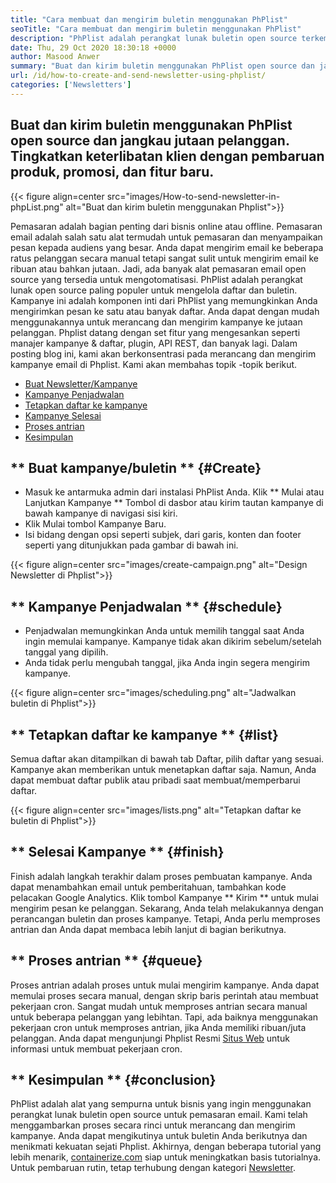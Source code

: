 ```yaml
---
title: "Cara membuat dan mengirim buletin menggunakan PhPlist" 
seoTitle: "Cara membuat dan mengirim buletin menggunakan PhPlist" 
description: "PhPlist adalah perangkat lunak buletin open source terkemuka untuk pemasaran email. Ini adalah panduan pemula untuk membuat dan mengirim kampanye buletin." 
date: Thu, 29 Oct 2020 18:30:18 +0000
author: Masood Anwer
summary: "Buat dan kirim buletin menggunakan PhPlist open source dan jangkau jutaan pelanggan. Tingkatkan keterlibatan klien dengan pembaruan produk, promosi, dan fitur baru." 
url: /id/how-to-create-and-send-newsletter-using-phplist/
categories: ['Newsletters']
---
```


## Buat dan kirim buletin menggunakan PhPlist open source dan jangkau jutaan pelanggan. Tingkatkan keterlibatan klien dengan pembaruan produk, promosi, dan fitur baru.

{{< figure align=center src="images/How-to-send-newsletter-in-phpList.png" alt="Buat dan kirim buletin menggunakan Phplist">}}

Pemasaran adalah bagian penting dari bisnis online atau offline. Pemasaran email adalah salah satu alat termudah untuk pemasaran dan menyampaikan pesan kepada audiens yang besar. Anda dapat mengirim email ke beberapa ratus pelanggan secara manual tetapi sangat sulit untuk mengirim email ke ribuan atau bahkan jutaan. Jadi, ada banyak alat pemasaran email open source yang tersedia untuk mengotomatisasi.
PhPlist adalah perangkat lunak open source paling populer untuk mengelola daftar dan buletin. Kampanye ini adalah komponen inti dari PhPlist yang memungkinkan Anda mengirimkan pesan ke satu atau banyak daftar. Anda dapat dengan mudah menggunakannya untuk merancang dan mengirim kampanye ke jutaan pelanggan. Phplist datang dengan set fitur yang mengesankan seperti manajer kampanye & daftar, plugin, API REST, dan banyak lagi.
Dalam posting blog ini, kami akan berkonsentrasi pada merancang dan mengirim kampanye email di Phplist. Kami akan membahas topik -topik berikut.
  * [Buat Newsletter/Kampanye][2]
  * [Kampanye Penjadwalan][3]
  * [Tetapkan daftar ke kampanye][4]
  * [Kampanye Selesai][5]
  * [Proses antrian][6]
  * [Kesimpulan][7]

## ** Buat kampanye/buletin ** {#Create}
  * Masuk ke antarmuka admin dari instalasi PhPlist Anda. Klik ** Mulai atau Lanjutkan Kampanye ** Tombol di dasbor atau kirim tautan kampanye di bawah kampanye di navigasi sisi kiri.
  * Klik Mulai tombol Kampanye Baru.
  * Isi bidang dengan opsi seperti subjek, dari garis, konten dan footer seperti yang ditunjukkan pada gambar di bawah ini.

{{< figure align=center src="images/create-campaign.png" alt="Design Newsletter di Phplist">}}


## ** Kampanye Penjadwalan ** {#schedule}
  * Penjadwalan memungkinkan Anda untuk memilih tanggal saat Anda ingin memulai kampanye. Kampanye tidak akan dikirim sebelum/setelah tanggal yang dipilih.
  * Anda tidak perlu mengubah tanggal, jika Anda ingin segera mengirim kampanye.

{{< figure align=center src="images/scheduling.png" alt="Jadwalkan buletin di Phplist">}}


## ** Tetapkan daftar ke kampanye ** {#list}
Semua daftar akan ditampilkan di bawah tab Daftar, pilih daftar yang sesuai. Kampanye akan memberikan untuk menetapkan daftar saja. Namun, Anda dapat membuat daftar publik atau pribadi saat membuat/memperbarui daftar.

{{< figure align=center src="images/lists.png" alt="Tetapkan daftar ke buletin di Phplist">}}


## ** Selesai Kampanye ** {#finish}
Finish adalah langkah terakhir dalam proses pembuatan kampanye. Anda dapat menambahkan email untuk pemberitahuan, tambahkan kode pelacakan Google Analytics. Klik tombol Kampanye ** Kirim ** untuk mulai mengirim pesan ke pelanggan. Sekarang, Anda telah melakukannya dengan perancangan buletin dan proses kampanye. Tetapi, Anda perlu memproses antrian dan Anda dapat membaca lebih lanjut di bagian berikutnya.

## ** Proses antrian ** {#queue}
Proses antrian adalah proses untuk mulai mengirim kampanye. Anda dapat memulai proses secara manual, dengan skrip baris perintah atau membuat pekerjaan cron. Sangat mudah untuk memproses antrian secara manual untuk beberapa pelanggan yang lebihtan. Tapi, ada baiknya menggunakan pekerjaan cron untuk memproses antrian, jika Anda memiliki ribuan/juta pelanggan. Anda dapat mengunjungi Phplist Resmi [Situs Web][8] untuk informasi untuk membuat pekerjaan cron.

## ** Kesimpulan ** {#conclusion}
PhPlist adalah alat yang sempurna untuk bisnis yang ingin menggunakan perangkat lunak buletin open source untuk pemasaran email. Kami telah menggambarkan proses secara rinci untuk merancang dan mengirim kampanye. Anda dapat mengikutinya untuk buletin Anda berikutnya dan menikmati kekuatan sejati Phplist.
Akhirnya, dengan beberapa tutorial yang lebih menarik, [containerize.com][9] siap untuk meningkatkan basis tutorialnya. Untuk pembaruan rutin, tetap terhubung dengan kategori [Newsletter][10].

  
[1]: https://products.containerize.com/newsletter/phplist
[2]: #create
[3]: #schedule
[4]: #list
[5]: #finish
[6]: #queue
[7]: #conclusion
[8]: https://www.phplist.org/manual/books/phplist-manual/page/setting-up-your-cron
[9]: https://containerize.com
[10]: https://blog.containerize.com/category/newsletter/
